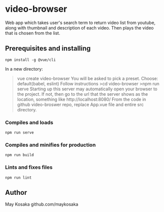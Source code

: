 # video-browser
Web app which takes user's search term to return video list from youtube, along with thumbnail and description of each video. Then plays the video that is chosen from the list.

## Prerequisites and installing
```
npm install -g @vue/cli
```
In a new directory:
>vue create video-browser
You will be asked to pick a preset. Choose: default(babel, eslint)
Follow instructions >cd video-browser
                    >npm run serve
Starting up this server may automatically open your browser to the project. If not, then go to the url that the server shows as the location, something like http://localhost:8080/
From the code in github video-broswer repo, replace App.vue file and entire src directory.

### Compiles and loads
```
npm run serve
```

### Compiles and minifies for production
```
npm run build
```

### Lints and fixes files
```
npm run lint
```
## Author
May Kosaka
github.com/maykosaka